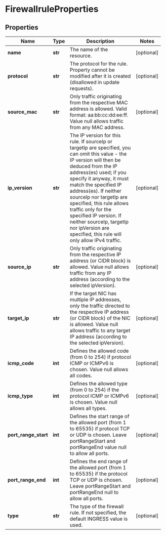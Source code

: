 # FirewallruleProperties

## Properties
| Name | Type | Description | Notes |
| ------------ | ------------- | ------------- | ------------- |
| **name** | **str** | The name of the  resource. | [optional]  |
| **protocol** | **str** | The protocol for the rule. Property cannot be modified after it is created (disallowed in update requests). | [optional]  |
| **source_mac** | **str** | Only traffic originating from the respective MAC address is allowed. Valid format: aa:bb:cc:dd:ee:ff. Value null allows traffic from any MAC address. | [optional]  |
| **ip_version** | **str** | The IP version for this rule. If sourceIp or targetIp are specified, you can omit this value - the IP version will then be deduced from the IP address(es) used; if you specify it anyway, it must match the specified IP address(es). If neither sourceIp nor targetIp are specified, this rule allows traffic only for the specified IP version. If neither sourceIp, targetIp nor ipVersion are specified, this rule will only allow IPv4 traffic. | [optional]  |
| **source_ip** | **str** | Only traffic originating from the respective IP address (or CIDR block) is allowed. Value null allows traffic from any IP address (according to the selected ipVersion). | [optional]  |
| **target_ip** | **str** | If the target NIC has multiple IP addresses, only the traffic directed to the respective IP address (or CIDR block) of the NIC is allowed. Value null allows traffic to any target IP address (according to the selected ipVersion). | [optional]  |
| **icmp_code** | **int** | Defines the allowed code (from 0 to 254) if protocol ICMP or ICMPv6 is chosen. Value null allows all codes. | [optional]  |
| **icmp_type** | **int** | Defines the allowed type (from 0 to 254) if the protocol ICMP or ICMPv6 is chosen. Value null allows all types. | [optional]  |
| **port_range_start** | **int** | Defines the start range of the allowed port (from 1 to 65535) if protocol TCP or UDP is chosen. Leave portRangeStart and portRangeEnd value null to allow all ports. | [optional]  |
| **port_range_end** | **int** | Defines the end range of the allowed port (from 1 to 65535) if the protocol TCP or UDP is chosen. Leave portRangeStart and portRangeEnd null to allow all ports. | [optional]  |
| **type** | **str** | The type of the firewall rule. If not specified, the default INGRESS value is used. | [optional]  |


